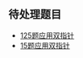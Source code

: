 ## 待处理题目

* [125题应用双指针](https://blog.csdn.net/qq_39722988/article/details/90753488)
* [15题应用双指针](https://blog.csdn.net/kingJamesbond/article/details/109212118)

